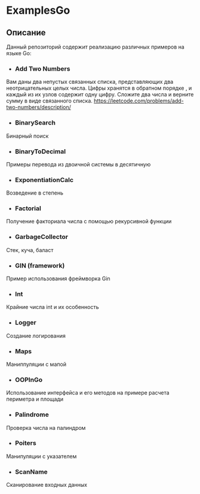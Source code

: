 # ExamplesGo

## Описание

Данный репозиторий содержит реализацию различных примеров на языке Go:

- ### Add Two Numbers
Вам даны два непустых связанных списка, представляющих два неотрицательных целых числа. Цифры хранятся в обратном порядке , и каждый из их узлов содержит одну цифру. Сложите два числа и верните сумму в виде связанного списка.
https://leetcode.com/problems/add-two-numbers/description/

- ### BinarySearch 
Бинарный поиск

- ### BinaryToDecimal
Примеры перевода из двоичной системы в десятичную

- ### ExponentiationCalc
Возведение в степень

- ### Factorial
Получение факториала числа с помощью рекурсивной функции

- ### GarbageCollector
Стек, куча, баласт

- ### GIN (framework)
Пример использования фреймворка Gin

- ### Int
Крайние числа int и их особенность

- ### Logger
Создание логирования

- ### Maps
Маниппуляции с мапой

- ### OOPInGo
Использование интерфейса и его методов на примере расчета периметра и площади

- ### Palindrome
Проверка числа на палиндром

- ### Poiters
Манипуляции с указателем

- ### ScanName
Сканирование входных данных


